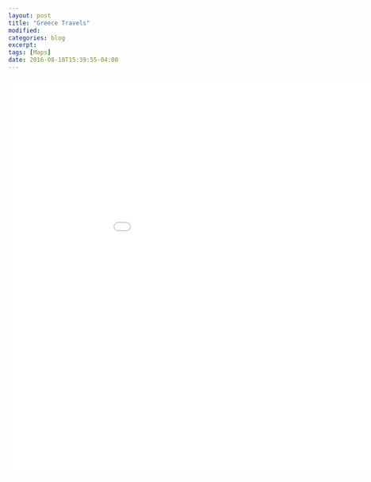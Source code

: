 ```yaml
---
layout: post
title: "Greece Travels"
modified:
categories: blog
excerpt:
tags: [Maps]
date: 2016-08-18T15:39:55-04:00
---
```


<iframe width="1025" height="800" src="../greece_travels/greece.html" frameborder="0" scrolling="no" ></iframe>
